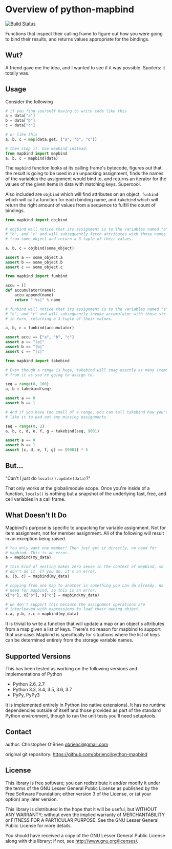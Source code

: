 # Overview of python-mapbind

[![Build Status](https://travis-ci.org/obriencj/python-mapbind.svg?branch=master)](https://travis-ci.org/obriencj/python-mapbind)

Functions that inspect their calling frame to figure out how you were
going to bind their results, and returns values appropriate for the
bindings.


## Wut?

A friend gave me the idea, and I wanted to see if it was possible.
Spoilers: it totally was.


## Usage

Consider the following
```python
# if you find yourself having to write code like this
a = data["a"]
b = data["b"]
c = data["c"]

# or like this
a, b, c = map(data.get, ("a", "b", "c"))

# then stop it. Use mapbind instead:
from mapbind import mapbind
a, b, c = mapbind(data)
```

The `mapbind` function looks at its calling frame's bytecode, figures
out that the result is going to be used in an unpacking assignment,
finds the names of the variables the assignment would bind to, and
returns an iterator for the values of the given items in data with
matching keys. Supercool.

Also included are `objbind` which will find attributes on an object,
`funbind` which will call a function for each binding name, and
`takebind` which will return the right amount of values from a
sequence to fulfill the count of bindings.

```python
from mapbind import objbind

# objbind will notice that its assignment is to the variables named "a",
# "b", and "c" and will subsequently fetch attributes with those names
# from some_object and return a 3-tuple of their values.

a, b, c = objbind(some_object)

assert a == some_object.a
assert b == some_object.b
assert c == some_object.c
```

```python
from mapbind import funbind

accu = []
def accumulator(name):
	accu.append(name)
	return "|%s|" % name

# funbind will notice that its assignment is to the variables named "a",
# "b", and "c" and will subsequently invoke accumulator with those strings
# in turn, returning a 3-tuple of their values.

a, b, c = funbind(accumulator)

assert accu == ["a", "b", "c"]
assert a == "|a|"
assert b == "|b|"
assert c == "|c|"
```

```python
from mapbind import takebind

# Even though a range is huge, takebind will snag exactly as many items
# from it as you're going to assign to.

seq = range(0, 100)
a, b = takebind(seq)

assert a == 0
assert b == 1

# And if you have too small of a range, you can tell takebind how you'd
# like it to pad out any missing assignments

seq = range(0, 2)
a, b, c, d, e, f, g = takebind(seq, 9001)

assert a == 0
assert b == 1
assert [c, d, e, f, g] == [9001] * 5
```


## But...

"Can't I just do `locals().update(data)`?"

That only works at the global/module scope. Once you're inside of a
function, `locals()` is nothing but a snapshot of the underlying fast,
free, and cell variables in a call frame.


## What Doesn't It Do

Mapbind's purpose is specific to unpacking for variable assignment.
Not for item assignment, not for member assignment. All of the
following will result in an exception being raised.

```python
# You only want one member? Then just get it directly, no need for
# mapbind. This is an error.
a = mapbind(my_data)

# this kind of nesting makes zero sense in the context of mapbind, so
# don't do it. If you do, it's an error.
a, (b, c) = mapbind(my_data)

# copying from one map to another is something you can do already, no
# need for mapbind, so this is an error.
x["a"], x["b"], x["c"] = mapbind(my_data)

# we don't support this because the assignment operations are
# interleaved with expressions to load their owning object.
x.a, y.b, z.c = mapbind(my_data)
```

It is trivial to write a function that will update a map or an
object's attributes from a map given a list of keys. There's no reason
for mapbind to support that use case. Mapbind is specifically for
situations where the list of keys can be determined entirely from the
storage variable names.


## Supported Versions

This has been tested as working on the following versions and
implementations of Python

* Python 2.6, 2.7
* Python 3.3, 3.4, 3.5, 3.6, 3.7
* PyPy, PyPy3

It is implemented entirely in Python (no native extensions). It has no
runtime dependencies outside of itself and those provided as part of
the standard Python environment, though to run the unit tests you'll
need setuptools.


## Contact

author: Christopher O'Brien  <obriencj@gmail.com>

original git repository: <https://github.com/obriencj/python-mapbind>


## License

This library is free software; you can redistribute it and/or modify
it under the terms of the GNU Lesser General Public License as
published by the Free Software Foundation; either version 3 of the
License, or (at your option) any later version.

This library is distributed in the hope that it will be useful, but
WITHOUT ANY WARRANTY; without even the implied warranty of
MERCHANTABILITY or FITNESS FOR A PARTICULAR PURPOSE.  See the GNU
Lesser General Public License for more details.

You should have received a copy of the GNU Lesser General Public
License along with this library; if not, see
<http://www.gnu.org/licenses/>.
